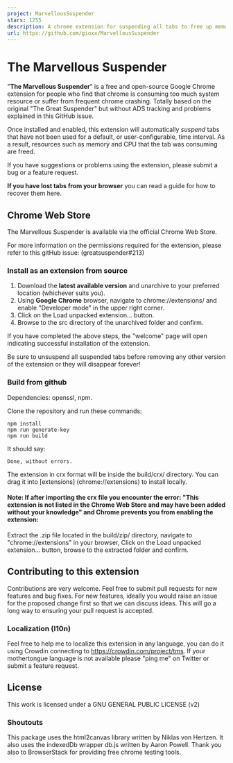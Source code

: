 ```yaml
---
project: MarvellousSuspender
stars: 1255
description: A chrome extension for suspending all tabs to free up memory, based on the original TGS 7.1.6, without tracking. Find more information about that on https://gioxx.org/tms
url: https://github.com/gioxx/MarvellousSuspender
---
```


The Marvellous Suspender
========================

"**The Marvellous Suspender**" is a free and open-source Google Chrome extension for people who find that chrome is consuming too much system resource or suffer from frequent chrome crashing. Totally based on the original "The Great Suspender" but without ADS tracking and problems explained in this GitHub issue.

Once installed and enabled, this extension will automatically _suspend_ tabs that have not been used for a default, or user-configurable, time interval. As a result, resources such as memory and CPU that the tab was consuming are freed.

If you have suggestions or problems using the extension, please submit a bug or a feature request.

**If you have lost tabs from your browser** you can read a guide for how to recover them here.

Chrome Web Store
----------------

The Marvellous Suspender is available via the official Chrome Web Store.

For more information on the permissions required for the extension, please refer to this gitHub issue: (greatsuspender#213)

### Install as an extension from source

1.  Download the **latest available version** and unarchive to your preferred location (whichever suits you).
2.  Using **Google Chrome** browser, navigate to chrome://extensions/ and enable "Developer mode" in the upper right corner.
3.  Click on the Load unpacked extension... button.
4.  Browse to the src directory of the unarchived folder and confirm.

If you have completed the above steps, the "welcome" page will open indicating successful installation of the extension.

Be sure to unsuspend all suspended tabs before removing any other version of the extension or they will disappear forever!

### Build from github

Dependencies: openssl, npm.

Clone the repository and run these commands:

```
npm install
npm run generate-key
npm run build
```

It should say:

```
Done, without errors.
```

The extension in crx format will be inside the build/crx/ directory. You can drag it into \[extensions\] (chrome://extensions) to install locally.

#### Note: If after importing the crx file you encounter the error: "This extension is not listed in the Chrome Web Store and may have been added without your knowledge" and Chrome prevents you from enabling the extension:

Extract the .zip file located in the build/zip/ directory, navigate to "chrome://extensions" in your browser, Click on the Load unpacked extension... button, browse to the extracted folder and confirm.

Contributing to this extension
------------------------------

Contributions are very welcome. Feel free to submit pull requests for new features and bug fixes. For new features, ideally you would raise an issue for the proposed change first so that we can discuss ideas. This will go a long way to ensuring your pull request is accepted.

### Localization (l10n)

Feel free to help me to localize this extension in any language, you can do it using Crowdin connecting to https://crowdin.com/project/tms. If your mothertongue language is not available please "ping me" on Twitter or submit a feature request.

License
-------

This work is licensed under a GNU GENERAL PUBLIC LICENSE (v2)

### Shoutouts

This package uses the html2canvas library written by Niklas von Hertzen. It also uses the indexedDb wrapper db.js written by Aaron Powell. Thank you also to BrowserStack for providing free chrome testing tools.

